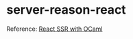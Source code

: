# server-reason-react

Reference: [React SSR with OCaml](https://www.javierchavarri.com/react-server-side-rendering-with-ocaml/)

